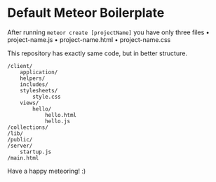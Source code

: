 # Default Meteor Boilerplate

After running `meteor create [projectName]` you have only three files
	• project-name.js
	• project-name.html
	• project-name.css

This repository has exactly same code, but in better structure.

	/client/
		application/
		helpers/
		includes/
		stylesheets/
			style.css
		views/
			hello/
				hello.html
				hello.js
	/collections/
	/lib/
	/public/
	/server/
		startup.js
	/main.html

Have a happy meteoring! :)
